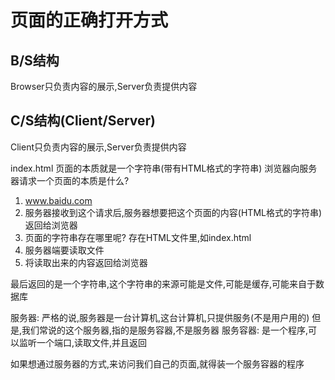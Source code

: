 # 页面的正确打开方式

## B/S结构
Browser只负责内容的展示,Server负责提供内容


## C/S结构(Client/Server)
Client只负责内容的展示,Server负责提供内容


index.html 页面的本质就是一个字符串(带有HTML格式的字符串)
浏览器向服务器请求一个页面的本质是什么?
1. www.baidu.com
2. 服务器接收到这个请求后,服务器想要把这个页面的内容(HTML格式的字符串)返回给浏览器
3. 页面的字符串存在哪里呢? 存在HTML文件里,如index.html
4. 服务器端要读取文件
5. 将读取出来的内容返回给浏览器

最后返回的是一个字符串,这个字符串的来源可能是文件,可能是缓存,可能来自于数据库

服务器: 严格的说,服务器是一台计算机,这台计算机,只提供服务(不是用户用的)
但是,我们常说的这个服务器,指的是服务容器,不是服务器
服务容器: 是一个程序,可以监听一个端口,读取文件,并且返回

如果想通过服务器的方式,来访问我们自己的页面,就得装一个服务容器的程序
